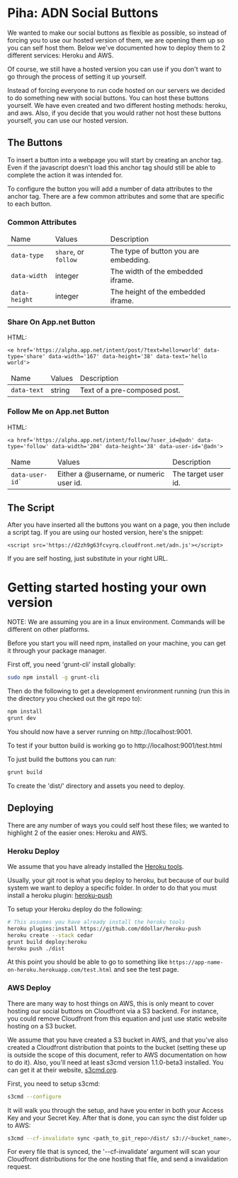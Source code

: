 # Piha: ADN Social Buttons

We wanted to make our social buttons as flexible as possible, so instead of forcing you to use our hosted version of them, we are opening them up so you can self host them. Below we've documented how to deploy them to 2 different services: Heroku and AWS.

Of course, we still have a hosted version you can use if you don't want to go through the process of setting it up yourself.

Instead of forcing everyone to run code hosted on our servers we decided to do something new with social buttons. You can host these buttons yourself. We have even created and two different hosting methods: heroku, and aws. Also, if you decide that you would rather not host these buttons yourself, you can use our hosted version.

## The Buttons

To insert a button into a webpage you will start by creating an anchor tag. Even if the javascript doesn't load this anchor tag should still be able to complete the action it was intended for.

To configure the button you will add a number of data attributes to the anchor tag. There are a few common attributes and some that are specific to each button.

### Common Attributes

<table>
    <thead>
        <tr>
            <td>Name</td>
            <td>Values</td>
            <td>Description</td>
        </tr>
    </thead>
    <tbody>
        <tr>
            <td><code>data-type</code></td>
            <td><code>share</code>, or <code>follow</code></td>
            <td>The type of button you are embedding.</td>
        </tr>
        <tr>
            <td><code>data-width</code></td>
            <td>integer</td>
            <td>The width of the embedded iframe.</td>
        </tr>
        <tr>
            <td><code>data-height</code></td>
            <td>integer</td>
            <td>The height of the embedded iframe.</td>
        </tr>
    </tbody>
</table>

### Share On App.net Button

HTML:

```
<e href='https://alpha.app.net/intent/post/?text=hello+world' data-type='share' data-width='167' data-height='38' data-text='hello world'>
```

<table>
    <thead>
        <tr>
            <td>Name</td>
            <td>Values</td>
            <td>Description</td>
        </tr>
    </thead>
    <tbody>
        <tr>
            <td><code>data-text</code></td>
            <td>string</td>
            <td>Text of a pre-composed post.</td>
        </tr>
    </tbody>
</table>

### Follow Me on App.net Button

HTML:

```
<a href='https://alpha.app.net/intent/follow/?user_id=@adn' data-type='follow' data-width='204' data-height='38' data-user-id='@adn'>
```

<table>
    <thead>
        <tr>
            <td>Name</td>
            <td>Values</td>
            <td>Description</td>
        </tr>
    </thead>
    <tbody>
        <tr>
            <td><code>data-user-id`</td>
            <td>Either a @username, or numeric user id.</td>
            <td>The target user id.</td>
        </tr>
    </tbody>
</table>

## The Script

After you have inserted all the buttons you want on a page, you then include a script tag. If you are using our hosted version, here's the snippet:

```
<script src='https://d2zh9g63fcvyrq.cloudfront.net/adn.js'></script>
```

If you are self hosting, just substitute in your right URL.

# Getting started hosting your own version

NOTE: We are assuming you are in a linux environment. Commands will be different on other platforms.

Before you start you will need npm, installed on your machine, you can get it through your package manager.

First off, you need 'grunt-cli' install globally:

```sh
sudo npm install -g grunt-cli
```

Then do the following to get a development environment running (run this in the directory you checked out the git repo to):

```sh
npm install
grunt dev
```

You should now have a server running on http://localhost:9001.

To test if your button build is working go to http://localhost:9001/test.html

To just build the buttons you can run:

```sh
grunt build
```

To create the 'dist/' directory and assets you need to deploy.

## Deploying

There are any number of ways you could self host these files; we wanted to highlight 2 of the easier ones: Heroku and AWS.

### Heroku Deploy

We assume that you have already installed the [Heroku tools](https://devcenter.heroku.com/articles/quickstart).

Usually, your git root is what you deploy to heroku, but because of our build system we want to deploy a specific folder. In order to do that you must install a heroku plugin: [heroku-push](https://github.com/ddollar/heroku-push)

To setup your Heroku deploy do the following:

```sh
# This assumes you have already install the heroku tools
heroku plugins:install https://github.com/ddollar/heroku-push
heroku create --stack cedar
grunt build deploy:heroku
heroku push ./dist
```

At this point you should be able to go to something like `https://app-name-on-heroku.herokuapp.com/test.html` and see the test page.

### AWS Deploy

There are many way to host things on AWS, this is only meant to cover hosting our social buttons on Cloudfront via a S3 backend. For instance, you could remove Cloudfront from this equation and just use static website hosting on a S3 bucket.

We assume that you have created a S3 bucket in AWS, and that you've also created a Cloudfront distribution that points to the bucket (setting these up is outside the scope of this document, refer to AWS documentation on how to do it). Also, you'll need at least s3cmd version 1.1.0-beta3 installed. You can get it at their website, [s3cmd.org](http://s3tools.org/download).

First, you need to setup s3cmd:

```sh
s3cmd --configure
```

It will walk you through the setup, and have you enter in both your Access Key and your Secret Key. After that is done, you can sync the dist folder up to AWS:

```sh
s3cmd --cf-invalidate sync <path_to_git_repo>/dist/ s3://<bucket_name>/
```

For every file that is synced, the '--cf-invalidate' argument will scan your Cloudfront distributions for the one hosting that file, and send a invalidation request.

